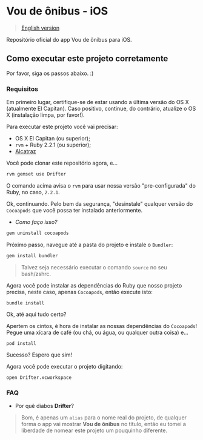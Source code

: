 # Vou de ônibus - iOS

> [English version](/README.md)

Repositório oficial do app Vou de ônibus para iOS.

## Como executar este projeto corretamente

Por favor, siga os passos abaixo. :)

### Requisitos

Em primeiro lugar, certifique-se de estar usando a última versão do OS X (atualmente El Capitan). Caso positivo, continue, do contrário, atualize o OS X (instalação limpa, por favor!).

Para executar este projeto você vai precisar:

* OS X El Capitan (ou superior);
* `rvm` + Ruby 2.2.1 (ou superior);
* [Alcatraz](http://alcatraz.io/)

Você pode clonar este repositório agora, e...

```bash
rvm gemset use Drifter
```

O comando acima avisa o `rvm` para usar nossa versão "pre-configurada" do Ruby, no caso, `2.2.1`.

Ok, continuando. Pelo bem da segurança, "desinstale" qualquer versão do `Cocoapods` que você possa ter instalado anteriormente.

- *Como faço isso?*

```bash
gem uninstall cocoapods
```

Próximo passo, navegue até a pasta do projeto e instale o `Bundler`:

```bash
gem install bundler
```

> Talvez seja necessário executar o comando `source` no seu bash/zshrc.

Agora você pode instalar as dependências do Ruby que nosso projeto precisa, neste caso, apenas `Cocoapods`, então execute isto:

```
bundle install
```

Ok, até aqui tudo certo?

Apertem os cintos, é hora de instalar as nossas dependências do `Cocoapods`! Pegue uma xícara de café (ou chá, ou água, ou qualquer outra coisa) e...

```
pod install
```

Sucesso? Espero que sim!

Agora você pode executar o projeto digitando:

```
open Drifter.xcworkspace
```

### FAQ

- Por quê diabos **Drifter**?

> Bom, é apenas um `alias` para o nome real do projeto, de qualquer forma o app vai mostrar **Vou de ônibus** no título, então eu tomei a liberdade de nomear este projeto um pouquinho diferente.

